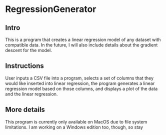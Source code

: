 # RegressionGenerator

## Intro
This is a program that creates a linear regression model of any dataset with compatible data. In the future, I will also include details about the gradient descent for the model.

## Instructions
User inputs a CSV file into a program, selects a set of columns that they would like inserted into linear regression,  the program generates a linear regression model based on those columns, and displays a plot of the data and the linear regression.

## More details
This program is currently only available on MacOS due to file system limitations. I am working on a Windows edition too, though, so stay 
